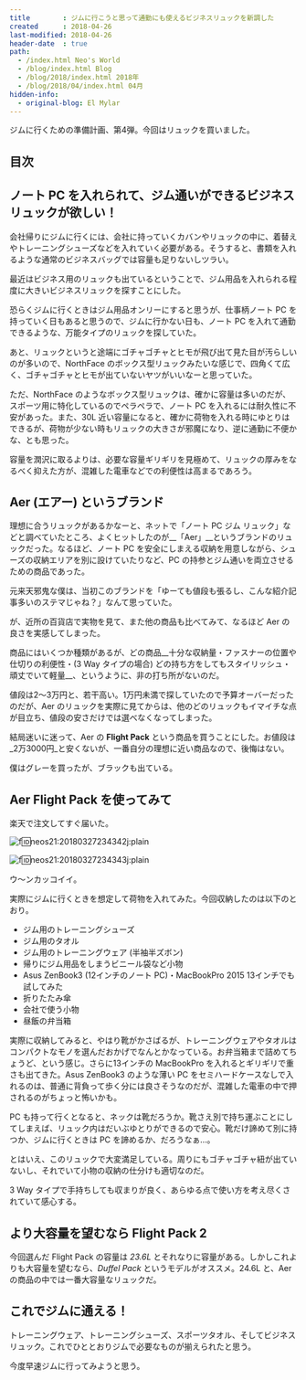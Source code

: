 ```yaml
---
title        : ジムに行こうと思って通勤にも使えるビジネスリュックを新調した
created      : 2018-04-26
last-modified: 2018-04-26
header-date  : true
path:
  - /index.html Neo's World
  - /blog/index.html Blog
  - /blog/2018/index.html 2018年
  - /blog/2018/04/index.html 04月
hidden-info:
  - original-blog: El Mylar
---
```


ジムに行くための準備計画、第4弾。今回はリュックを買いました。

## 目次

## ノート PC を入れられて、ジム通いができるビジネスリュックが欲しい！

会社帰りにジムに行くには、会社に持っていくカバンやリュックの中に、着替えやトレーニングシューズなどを入れていく必要がある。そうすると、書類を入れるような通常のビジネスバッグでは容量も足りないしツラい。

最近はビジネス用のリュックも出ているということで、ジム用品を入れられる程度に大きいビジネスリュックを探すことにした。

恐らくジムに行くときはジム用品オンリーにすると思うが、仕事柄ノート PC を持っていく日もあると思うので、ジムに行かない日も、ノート PC を入れて通勤できるような、万能タイプのリュックを探していた。

あと、リュックというと途端にゴチャゴチャとヒモが飛び出て見た目が汚らしいのが多いので、NorthFace のボックス型リュックみたいな感じで、四角くて広く、ゴチャゴチャとヒモが出ていないヤツがいいなーと思っていた。

ただ、NorthFace のようなボックス型リュックは、確かに容量は多いのだが、スポーツ用に特化しているのでペラペラで、ノート PC を入れるには耐久性に不安があった。また、30L 近い容量になると、確かに荷物を入れる時にゆとりはできるが、荷物が少ない時もリュックの大きさが邪魔になり、逆に通勤に不便かな、とも思った。

容量を潤沢に取るよりは、必要な容量ギリギリを見極めて、リュックの厚みをなるべく抑えた方が、混雑した電車などでの利便性は高まるであろう。

## Aer (エアー) というブランド

理想に合うリュックがあるかなーと、ネットで「ノート PC ジム リュック」などと調べていたところ、よくヒットしたのが__「Aer」__というブランドのリュックだった。なるほど、ノート PC を安全にしまえる収納を用意しながら、シューズの収納エリアを別に設けていたりなど、PC の持参とジム通いを両立させるための商品であった。

元来天邪鬼な僕は、当初このブランドを「ゆーても値段も張るし、こんな紹介記事多いのステマじゃね？」なんて思っていた。

が、近所の百貨店で実物を見て、また他の商品も比べてみて、なるほど Aer の良さを実感してしまった。

商品にはいくつか種類があるが、どの商品__十分な収納量・ファスナーの位置や仕切りの利便性・(3 Way タイプの場合) どの持ち方をしてもスタイリッシュ・頑丈でいて軽量__、というように、非の打ち所がないのだ。

値段は2〜3万円と、若干高い。1万円未満で探していたので予算オーバーだったのだが、Aer のリュックを実際に見てからは、他のどのリュックもイマイチな点が目立ち、値段の安さだけでは選べなくなってしまった。

結局迷いに迷って、Aer の __Flight Pack__ という商品を買うことにした。お値段は_2万3000円_と安くないが、一番自分の理想に近い商品なので、後悔はない。

僕はグレーを買ったが、ブラックも出ている。

## Aer Flight Pack を使ってみて

楽天で注文してすぐ届いた。

![f:id:neos21:20180327234342j:plain](https://cdn-ak.f.st-hatena.com/images/fotolife/n/neos21/20180327/20180327234342.jpg "f:id:neos21:20180327234342j:plain")

![f:id:neos21:20180327234343j:plain](https://cdn-ak.f.st-hatena.com/images/fotolife/n/neos21/20180327/20180327234343.jpg "f:id:neos21:20180327234343j:plain")

ウ～ンカッコイイ。

実際にジムに行くときを想定して荷物を入れてみた。今回収納したのは以下のとおり。

- ジム用のトレーニングシューズ
- ジム用のタオル
- ジム用のトレーニングウェア (半袖半ズボン)
- 帰りにジム用品をしまうビニール袋など小物
- Asus ZenBook3 (12インチのノート PC)・MacBookPro 2015 13インチでも試してみた
- 折りたたみ傘
- 会社で使う小物
- 昼飯の弁当箱

実際に収納してみると、やはり靴がかさばるが、トレーニングウェアやタオルはコンパクトなモノを選んだおかげでなんとかなっている。お弁当箱まで詰めてちょうど、という感じ。さらに13インチの MacBookPro を入れるとギリギリで重さも出てきた。Asus ZenBook3 のような薄い PC をセミハードケースなしで入れるのは、普通に背負って歩く分には良さそうなのだが、混雑した電車の中で押されるのがちょっと怖いかも。

PC も持って行くとなると、ネックは靴だろうか。靴さえ別で持ち運ぶことにしてしまえば、リュック内はだいぶゆとりができるので安心。靴だけ諦めて別に持つか、ジムに行くときは PC を諦めるか、だろうなぁ…。

とはいえ、このリュックで大変満足している。周りにもゴチャゴチャ紐が出ていないし、それでいて小物の収納の仕分けも適切なのだ。

3 Way タイプで手持ちしても収まりが良く、あらゆる点で使い方を考え尽くされていて感心する。

## より大容量を望むなら Flight Pack 2

今回選んだ Flight Pack の容量は _23.6L_ とそれなりに容量がある。しかしこれよりも大容量を望むなら、_Duffel Pack_ というモデルがオススメ。24.6L と、Aer の商品の中では一番大容量なリュックだ。

## これでジムに通える！

トレーニングウェア、トレーニングシューズ、スポーツタオル、そしてビジネスリュック。これでひととおりジムで必要なものが揃えられたと思う。

今度早速ジムに行ってみようと思う。
